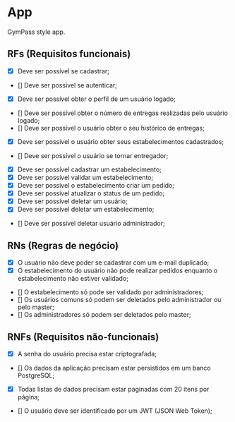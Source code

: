 # App

GymPass style app.

## RFs (Requisitos funcionais)

- [x] Deve ser possível se cadastrar;
- [] Deve ser possível se autenticar;
- [x] Deve ser possível obter o perfil de um usuário logado;
- [] Deve ser possível obter o número de entregas realizadas pelo usuário logado;
- [] Deve ser possível o usuário obter o seu histórico de entregas;
- [x] Deve ser possível o usuário obter seus estabelecimentos cadastrados;
- [] Deve ser possível o usuário se tornar entregador;
- [x] Deve ser possível cadastrar um estabelecimento;
- [x] Deve ser possível validar um estabelecimento;
- [x] Deve ser possível o estabelecimento criar um pedido;
- [x] Deve ser possível atualizar o status de um pedido;
- [x] Deve ser possível deletar um usuário;
- [x] Deve ser possível deletar um estabelecimento;
- [] Deve ser possível deletar usuário administrador;

## RNs (Regras de negócio)

- [x] O usuário não deve poder se cadastrar com um e-mail duplicado;
- [x] O estabelecimento do usuário não pode realizar pedidos enquanto o estabelecimento não estiver validado;
- [] O estabelecimento só pode ser validado por administradores;
- [] Os usuários comuns só podem ser deletados pelo administrador ou pelo master;
- [] Os administradores só podem ser deletados pelo master;

## RNFs (Requisitos não-funcionais)

- [x] A senha do usuário precisa estar criptografada;
- [] Os dados da aplicação precisam estar persistidos em um banco PostgreSQL;
- [x] Todas listas de dados precisam estar paginadas com 20 itens por página;
- [] O usuário deve ser identificado por um JWT (JSON Web Token);